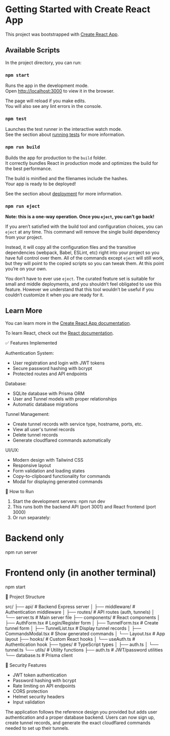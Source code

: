 # Getting Started with Create React App

This project was bootstrapped with [Create React App](https://github.com/facebook/create-react-app).

## Available Scripts

In the project directory, you can run:

### `npm start`

Runs the app in the development mode.\
Open [http://localhost:3000](http://localhost:3000) to view it in the browser.

The page will reload if you make edits.\
You will also see any lint errors in the console.

### `npm test`

Launches the test runner in the interactive watch mode.\
See the section about [running tests](https://facebook.github.io/create-react-app/docs/running-tests) for more information.

### `npm run build`

Builds the app for production to the `build` folder.\
It correctly bundles React in production mode and optimizes the build for the best performance.

The build is minified and the filenames include the hashes.\
Your app is ready to be deployed!

See the section about [deployment](https://facebook.github.io/create-react-app/docs/deployment) for more information.

### `npm run eject`

**Note: this is a one-way operation. Once you `eject`, you can’t go back!**

If you aren’t satisfied with the build tool and configuration choices, you can `eject` at any time. This command will remove the single build dependency from your project.

Instead, it will copy all the configuration files and the transitive dependencies (webpack, Babel, ESLint, etc) right into your project so you have full control over them. All of the commands except `eject` will still work, but they will point to the copied scripts so you can tweak them. At this point you’re on your own.

You don’t have to ever use `eject`. The curated feature set is suitable for small and middle deployments, and you shouldn’t feel obligated to use this feature. However we understand that this tool wouldn’t be useful if you couldn’t customize it when you are ready for it.

## Learn More

You can learn more in the [Create React App documentation](https://facebook.github.io/create-react-app/docs/getting-started).

To learn React, check out the [React documentation](https://reactjs.org/).

  ✅ Features Implemented

  Authentication System:
  - User registration and login with JWT tokens
  - Secure password hashing with bcrypt
  - Protected routes and API endpoints

  Database:
  - SQLite database with Prisma ORM
  - User and Tunnel models with proper relationships
  - Automatic database migrations

  Tunnel Management:
  - Create tunnel records with service type, hostname, ports, etc.
  - View all user's tunnel records
  - Delete tunnel records
  - Generate cloudflared commands automatically

  UI/UX:
  - Modern design with Tailwind CSS
  - Responsive layout
  - Form validation and loading states
  - Copy-to-clipboard functionality for commands
  - Modal for displaying generated commands

  🚀 How to Run

  1. Start the development servers:
  npm run dev
  1. This runs both the backend API (port 3001) and React frontend (port 3000)
  2. Or run separately:
  # Backend only
  npm run server

  # Frontend only (in another terminal)
  npm start

  📁 Project Structure

  src/
  ├── api/                 # Backend Express server
  │   ├── middleware/      # Authentication middleware
  │   ├── routes/         # API routes (auth, tunnels)
  │   └── server.ts       # Main server file
  ├── components/         # React components
  │   ├── AuthForm.tsx    # Login/Register form
  │   ├── TunnelForm.tsx  # Create tunnel form
  │   ├── TunnelList.tsx  # Display tunnel records
  │   ├── CommandsModal.tsx # Show generated commands
  │   └── Layout.tsx      # App layout
  ├── hooks/              # Custom React hooks
  │   └── useAuth.ts      # Authentication hook
  ├── types/              # TypeScript types
  │   ├── auth.ts
  │   └── tunnel.ts
  └── utils/              # Utility functions
      ├── auth.ts         # JWT/password utilities
      └── database.ts     # Prisma client

  🔐 Security Features

  - JWT token authentication
  - Password hashing with bcrypt
  - Rate limiting on API endpoints
  - CORS protection
  - Helmet security headers
  - Input validation

  The application follows the reference design you provided but adds user authentication and a proper database backend. Users can now sign up, create tunnel
  records, and generate the exact cloudflared commands needed to set up their tunnels.
